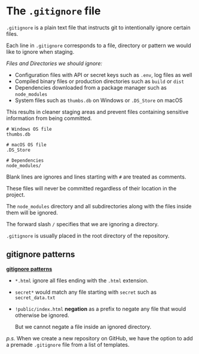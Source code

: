 # The `.gitignore` file

`.gitignore` is a plain text file that instructs git to intentionally ignore certain files.

Each line in `.gitignore` corresponds to a file, directory or pattern we would like to ignore when staging.

_Files and Directories we should ignore:_

- Configuration files with API or secret keys such as `.env`, log files as well
- Compiled binary files or production directories such as `build` or `dist`
- Dependencies downloaded from a package manager such as `node_modules`
- System files such as `thumbs.db` on Windows or `.DS_Store` on macOS

This results in cleaner staging areas and prevent files containing sensitive information from being committed.

```
# Windows OS file
thumbs.db

# macOS OS file
.DS_Store

# Dependencies
node_modules/
```

Blank lines are ignores and lines starting with `#` are treated as comments.

These files will never be committed regardless of their location in the project.

The `node_modules` directory and all subdirectories along with the files inside them will be ignored.

The forward slash `/` specifies that we are ignoring a directory.

`.gitignore` is usually placed in the root directory of the repository.

## gitignore patterns

[**gitignore patterns**](https://git-scm.com/docs/gitignore#_pattern_format)

- `*.html` ignore all files ending with the `.html` extension.

- `secret*` would match any file starting with `secret` such as `secret_data.txt`

- `!public/index.html` **negation** as a prefix to negate any file that would otherwise be ignored.

  But we cannot negate a file inside an ignored directory.

_p.s._ When we create a new repository on GitHub, we have the option to add a premade `.gitignore` file from a list of templates.
